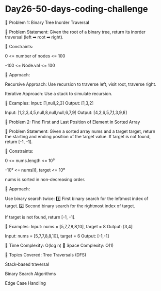 # Day26-50-days-coding-challenge
🔸 Problem 1: Binary Tree Inorder Traversal

📌 Problem Statement:
Given the root of a binary tree, return its inorder traversal (left ➡ root ➡ right).

📌 Constraints:

0 <= number of nodes <= 100

-100 <= Node.val <= 100

📌 Approach:

Recursive Approach: Use recursion to traverse left, visit root, traverse right.

Iterative Approach: Use a stack to simulate recursion.

📌 Examples:
Input: [1,null,2,3]
Output: [1,3,2]

Input: [1,2,3,4,5,null,8,null,null,6,7,9]
Output: [4,2,6,5,7,1,3,9,8]

🔸 Problem 2: Find First and Last Position of Element in Sorted Array

📌 Problem Statement:
Given a sorted array nums and a target target, return the starting and ending position of the target value.
If target is not found, return [-1, -1].

📌 Constraints:

0 <= nums.length <= 10⁵

-10⁹ <= nums[i], target <= 10⁹

nums is sorted in non-decreasing order.

📌 Approach:

Use binary search twice:
1️⃣ First binary search for the leftmost index of target.
2️⃣ Second binary search for the rightmost index of target.

If target is not found, return [-1, -1].

📌 Examples:
Input: nums = [5,7,7,8,8,10], target = 8
Output: [3,4]

Input: nums = [5,7,7,8,8,10], target = 6
Output: [-1,-1]

📌 Time Complexity: O(log n)
📌 Space Complexity: O(1)

📌 Topics Covered:
Tree Traversals (DFS)

Stack-based traversal

Binary Search Algorithms

Edge Case Handling




